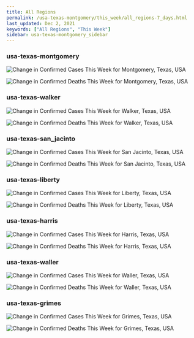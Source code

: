 ```yaml
---
title: All Regions
permalink: /usa-texas-montgomery/this_week/all_regions-7_days.html
last_updated: Dec 2, 2021
keywords: ["All Regions", "This Week"]
sidebar: usa-texas-montgomery_sidebar
---
```


<h3>usa-texas-montgomery</h3>

![Change in Confirmed Cases This Week for Montgomery, Texas, USA](/covid_tracker/images/graphs/usa-texas-montgomery-delta_confirmed-7_days_graph.png)

![Change in Confirmed Deaths This Week for Montgomery, Texas, USA](/covid_tracker/images/graphs/usa-texas-montgomery-delta_deaths-7_days_graph.png)

<h3>usa-texas-walker</h3>

![Change in Confirmed Cases This Week for Walker, Texas, USA](/covid_tracker/images/graphs/usa-texas-walker-delta_confirmed-7_days_graph.png)

![Change in Confirmed Deaths This Week for Walker, Texas, USA](/covid_tracker/images/graphs/usa-texas-walker-delta_deaths-7_days_graph.png)

<h3>usa-texas-san_jacinto</h3>

![Change in Confirmed Cases This Week for San Jacinto, Texas, USA](/covid_tracker/images/graphs/usa-texas-san_jacinto-delta_confirmed-7_days_graph.png)

![Change in Confirmed Deaths This Week for San Jacinto, Texas, USA](/covid_tracker/images/graphs/usa-texas-san_jacinto-delta_deaths-7_days_graph.png)

<h3>usa-texas-liberty</h3>

![Change in Confirmed Cases This Week for Liberty, Texas, USA](/covid_tracker/images/graphs/usa-texas-liberty-delta_confirmed-7_days_graph.png)

![Change in Confirmed Deaths This Week for Liberty, Texas, USA](/covid_tracker/images/graphs/usa-texas-liberty-delta_deaths-7_days_graph.png)

<h3>usa-texas-harris</h3>

![Change in Confirmed Cases This Week for Harris, Texas, USA](/covid_tracker/images/graphs/usa-texas-harris-delta_confirmed-7_days_graph.png)

![Change in Confirmed Deaths This Week for Harris, Texas, USA](/covid_tracker/images/graphs/usa-texas-harris-delta_deaths-7_days_graph.png)

<h3>usa-texas-waller</h3>

![Change in Confirmed Cases This Week for Waller, Texas, USA](/covid_tracker/images/graphs/usa-texas-waller-delta_confirmed-7_days_graph.png)

![Change in Confirmed Deaths This Week for Waller, Texas, USA](/covid_tracker/images/graphs/usa-texas-waller-delta_deaths-7_days_graph.png)

<h3>usa-texas-grimes</h3>

![Change in Confirmed Cases This Week for Grimes, Texas, USA](/covid_tracker/images/graphs/usa-texas-grimes-delta_confirmed-7_days_graph.png)

![Change in Confirmed Deaths This Week for Grimes, Texas, USA](/covid_tracker/images/graphs/usa-texas-grimes-delta_deaths-7_days_graph.png)
